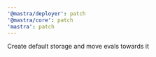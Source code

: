```yaml
---
'@mastra/deployer': patch
'@mastra/core': patch
'mastra': patch
---
```


Create default storage and move evals towards it
